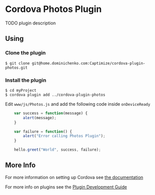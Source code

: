 Cordova Photos Plugin
=====================

TODO plugin description

Using
-----

### Clone the plugin

    $ git clone git@home.dominichenko.com:Captimize/cordova-plugin-photos.git

### Install the plugin

    $ cd myProject
    $ cordova plugin add ../cordova-plugin-photos

Edit `www/js/Photos.js` and add the following code inside `onDeviceReady`

```js
    var success = function(message) {
        alert(message);
    }

    var failure = function() {
        alert("Error calling Photos Plugin");
    }

    hello.greet("World", success, failure);
```

More Info
---------

For more information on setting up Cordova see [the documentation](http://cordova.apache.org/docs/en/4.0.0/guide_cli_index.md.html#The%20Command-Line%20Interface)

For more info on plugins see the [Plugin Development Guide](http://cordova.apache.org/docs/en/4.0.0/guide_hybrid_plugins_index.md.html#Plugin%20Development%20Guide)

